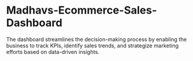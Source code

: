# Madhavs-Ecommerce-Sales-Dashboard
The dashboard streamlines the decision-making process by enabling the business to track KPIs, identify sales trends, and strategize marketing efforts based on data-driven insights.
